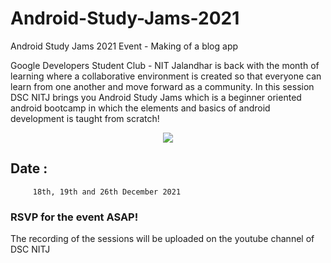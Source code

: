 # Android-Study-Jams-2021
Android Study Jams 2021 Event - Making of a blog app

Google Developers Student Club - NIT Jalandhar is back with the month of learning where a collaborative environment is created so that everyone can learn from one another and move forward as a community.
In this session DSC NITJ brings you Android Study Jams which is a beginner oriented android bootcamp in which the elements and basics of android development is taught from scratch!


<p align="center" width="500"><img src="https://user-images.githubusercontent.com/87534228/145713546-db48e2ba-f6f9-46e9-b498-31e13875623a.jpg"></p>


## Date : 
         18th, 19th and 26th December 2021 
### RSVP for the event ASAP! 
The recording of the sessions will be uploaded on the youtube channel of DSC NITJ


